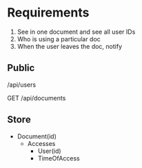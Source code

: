 # Requirements

1. See in one document and see all user IDs
2. Who is using a particular doc
3. When the user leaves the doc, notify

## Public

/api/users


GET /api/documents

## Store

 - Document(id)
   - Accesses
     - User(id)
     - TimeOfAccess
  